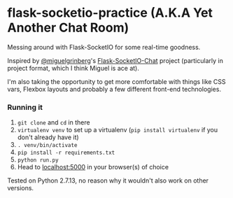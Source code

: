 # flask-socketio-practice (A.K.A Yet Another Chat Room)

Messing around with Flask-SocketIO for some real-time goodness.

Inspired by [@miguelgrinberg](https://github.com/miguelgrinberg)'s [Flask-SocketIO-Chat](https://github.com/miguelgrinberg/Flask-SocketIO-Chat) project (particularly in project format, which I think Miguel is ace at).

I'm also taking the opportunity to get more comfortable with things like CSS vars, Flexbox layouts and probably a few different front-end technologies.

### Running it

1. `git clone` and `cd` in there
2. `virtualenv venv` to set up a virtualenv (`pip install virtualenv` if you don't already have it)
3. `. venv/bin/activate`
4. `pip install -r requirements.txt`
4. `python run.py`
5. Head to [localhost:5000](localhost:5000) in your browser(s) of choice

Tested on Python 2.7.13, no reason why it wouldn't also work on other versions.
